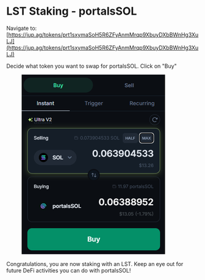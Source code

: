 # LST Staking - portalsSOL

Navigate to: [https://jup.ag/tokens/prt1sxymaSoH5R6ZFyAnmMrqp9XbuyDXbBWnHg3XuLJ](https://jup.ag/tokens/prt1sxymaSoH5R6ZFyAnmMrqp9XbuyDXbBWnHg3XuLJ)

Decide what token you want to swap for portalsSOL.  Click on "Buy"

<figure><img src=".gitbook/assets/image (1).png" alt=""><figcaption></figcaption></figure>

Congratulations, you are now staking with an LST.  Keep an eye out for future DeFi activities you can do with portalsSOL!
